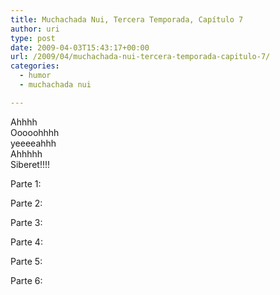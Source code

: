 ```yaml
---
title: Muchachada Nui, Tercera Temporada, Capítulo 7
author: uri
type: post
date: 2009-04-03T15:43:17+00:00
url: /2009/04/muchachada-nui-tercera-temporada-capitulo-7/
categories:
  - humor
  - muchachada nui

---
```

Ahhhh  
Ooooohhhh  
yeeeeahhh  
Ahhhhh  
Siberet!!!!

Parte 1:  


Parte 2:  


Parte 3:  


Parte 4:  


Parte 5:  


Parte 6: